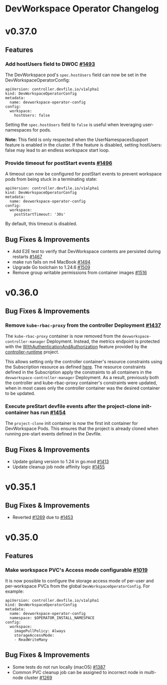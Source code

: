 # DevWorkspace Operator Changelog

# v0.37.0
## Features
### Add hostUsers field to DWOC [#1493](https://github.com/devfile/devworkspace-operator/issues/1493)
The DevWorkspace pod's `spec.hostUsers` field can now be set in the DevWorkspaceOperatorConfig:
```
apiVersion: controller.devfile.io/v1alpha1
kind: DevWorkspaceOperatorConfig
metadata:
  name: devworkspace-operator-config
config:
  workspace:
    hostUsers: false
``` 
Setting the `spec.hostUsers` field to `false` is useful when leveraging user-namespaces for pods.

**Note:** This field is only respected when the UserNamespacesSupport feature is enabled in the cluster. If the feature is disabled, setting hostUsers: false may lead to an endless workspace start loop.

### Provide timeout for postStart events [#1496](https://github.com/devfile/devworkspace-operator/issues/1496)
A timeout can now be configured for postStart events to prevent workspace pods from being stuck in a terminating state:
```
apiVersion: controller.devfile.io/v1alpha1
kind: DevWorkspaceOperatorConfig
metadata:
  name: devworkspace-operator-config
config:
  workspace:
    postStartTimeout: '30s'
```
By default, this timeout is disabled.

## Bug Fixes & Improvements
- Add E2E test to verify that DevWorkspace contents are persisted during restarts [#1467](https://github.com/devfile/devworkspace-operator/issues/1467)
- make run fails on m4 MacBook [#1494](https://github.com/devfile/devworkspace-operator/issues/1494)
- Upgrade Go toolchain to 1.24.6 [#1509](https://github.com/devfile/devworkspace-operator/issues/1509)
- Remove group writable permissions from container images [#1516](https://github.com/devfile/devworkspace-operator/issues/1516)

# v0.36.0
## Bug Fixes & Improvements
### Remove `kube-rbac-proxy` from the controller Deployment [#1437](https://github.com/devfile/devworkspace-operator/pull/1437)
The `kube-rbac-proxy` container is now removed from the `devworkspace-controller-manager` Deployment. Instead, the metrics endpoint is protected with the [WithAuthenticationAndAuthorization](https://pkg.go.dev/sigs.k8s.io/controller-runtime/pkg/metrics/filters#WithAuthenticationAndAuthorization) feature provided by the [controller-runtime](https://github.com/kubernetes-sigs/controller-runtime) project.

This allows setting only the controller container's resource constraints using the Subscription resource as defined [here](https://github.com/operator-framework/operator-lifecycle-manager/blob/master/doc/design/subscription-config.md#example-4). The resource constraints defined in the Subscription apply the constraints to all containers in the `devworkspace-controller-manager` Deployment. As a result, previously both the controller and kube-rbac-proxy container's constraints were updated, when in most cases only the controller container was the desired container to be updated.

### Execute preStart devfile events after the project-clone init-container has run [#1454](https://github.com/devfile/devworkspace-operator/issues/1454)
The `project-clone` init container is now the first init container for DevWorkspace Pods. This ensures that the project is already cloned when running pre-start events defined in the Devfile.

## Bug Fixes & Improvements
- Update golang version to 1.24 in go.mod [#1413](https://github.com/devfile/devworkspace-operator/pull/1413)
- Update cleanup job node affinity logic [#1455](https://github.com/devfile/devworkspace-operator/pull/1455)

# v0.35.1
## Bug Fixes & Improvements
- Reverted [#1269](https://github.com/devfile/devworkspace-operator/issues/1269) due to [#1453](https://github.com/devfile/devworkspace-operator/issues/1453)

# v0.35.0

## Features
### Make workspace PVC's Access mode configurable [#1019](https://github.com/devfile/devworkspace-operator/issues/1019)
It is now possible to configure the storage access mode of per-user and per-workspace PVCs from the global `DevWorkspaceOperatorConfig`. For example:
```
apiVersion: controller.devfile.io/v1alpha1
kind: DevWorkspaceOperatorConfig
metadata:
  name: devworkspace-operator-config
  namespace: $OPERATOR_INSTALL_NAMESPACE
config:
  workspace:
    imagePullPolicy: Always
    storageAccessMode:
    - ReadWriteMany
```

## Bug Fixes & Improvements
- Some tests do not run locally (macOS) [#1387](https://github.com/devfile/devworkspace-operator/issues/1387)
- Common PVC cleanup job can be assigned to incorrect node in multi-node cluster [#1269](https://github.com/devfile/devworkspace-operator/issues/1269)
